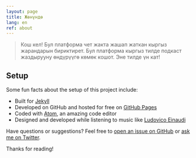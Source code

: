 ```yaml
---
layout: page
title: Жөнүндө
lang: en
ref: about
---
```


> Кош кел! Бул платформа чет жакта жашап жаткан кыргыз жарандарын бириктирет. Бул платформа кыргыз тилде подкаст жаздырууну өндүрүүгө көмөк кошот. Эне тилде үн кат!

## Setup

Some fun facts about the setup of this project include:

* Built for [Jekyll](http://jekyllrb.com)
* Developed on GitHub and hosted for free on [GitHub Pages](https://pages.github.com)
* Coded with [Atom](https://atom.io), an amazing code editor
* Designed and developed while listening to music like [Ludovico Einaudi](https://open.spotify.com/track/6sVuwzZ4MPsviUE8wfw2n1)

Have questions or suggestions? Feel free to [open an issue on GitHub](https://github.com/madebyconnor/summer/issues/new) or [ask me on Twitter](https://twitter.com/connor_baer).

Thanks for reading!
